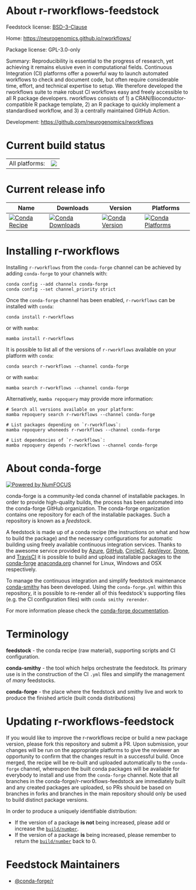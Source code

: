 About r-rworkflows-feedstock
============================

Feedstock license: [BSD-3-Clause](https://github.com/conda-forge/r-rworkflows-feedstock/blob/main/LICENSE.txt)

Home: https://neurogenomics.github.io/rworkflows/

Package license: GPL-3.0-only

Summary: Reproducibility is essential to the progress of research, yet achieving it remains elusive even in computational fields. Continuous Integration (CI) platforms offer a powerful way to launch automated workflows to check and document code, but often require considerable time, effort, and technical expertise to setup. We therefore developed the rworkflows suite to make robust CI workflows easy and freely accessible to all R package developers. rworkflows consists of 1) a CRAN/Bioconductor-compatible R package template, 2) an R package to quickly implement a standardised workflow, and 3) a centrally maintained GitHub Action.

Development: https://github.com/neurogenomics/rworkflows

Current build status
====================


<table><tr><td>All platforms:</td>
    <td>
      <a href="https://dev.azure.com/conda-forge/feedstock-builds/_build/latest?definitionId=22965&branchName=main">
        <img src="https://dev.azure.com/conda-forge/feedstock-builds/_apis/build/status/r-rworkflows-feedstock?branchName=main">
      </a>
    </td>
  </tr>
</table>

Current release info
====================

| Name | Downloads | Version | Platforms |
| --- | --- | --- | --- |
| [![Conda Recipe](https://img.shields.io/badge/recipe-r--rworkflows-green.svg)](https://anaconda.org/conda-forge/r-rworkflows) | [![Conda Downloads](https://img.shields.io/conda/dn/conda-forge/r-rworkflows.svg)](https://anaconda.org/conda-forge/r-rworkflows) | [![Conda Version](https://img.shields.io/conda/vn/conda-forge/r-rworkflows.svg)](https://anaconda.org/conda-forge/r-rworkflows) | [![Conda Platforms](https://img.shields.io/conda/pn/conda-forge/r-rworkflows.svg)](https://anaconda.org/conda-forge/r-rworkflows) |

Installing r-rworkflows
=======================

Installing `r-rworkflows` from the `conda-forge` channel can be achieved by adding `conda-forge` to your channels with:

```
conda config --add channels conda-forge
conda config --set channel_priority strict
```

Once the `conda-forge` channel has been enabled, `r-rworkflows` can be installed with `conda`:

```
conda install r-rworkflows
```

or with `mamba`:

```
mamba install r-rworkflows
```

It is possible to list all of the versions of `r-rworkflows` available on your platform with `conda`:

```
conda search r-rworkflows --channel conda-forge
```

or with `mamba`:

```
mamba search r-rworkflows --channel conda-forge
```

Alternatively, `mamba repoquery` may provide more information:

```
# Search all versions available on your platform:
mamba repoquery search r-rworkflows --channel conda-forge

# List packages depending on `r-rworkflows`:
mamba repoquery whoneeds r-rworkflows --channel conda-forge

# List dependencies of `r-rworkflows`:
mamba repoquery depends r-rworkflows --channel conda-forge
```


About conda-forge
=================

[![Powered by
NumFOCUS](https://img.shields.io/badge/powered%20by-NumFOCUS-orange.svg?style=flat&colorA=E1523D&colorB=007D8A)](https://numfocus.org)

conda-forge is a community-led conda channel of installable packages.
In order to provide high-quality builds, the process has been automated into the
conda-forge GitHub organization. The conda-forge organization contains one repository
for each of the installable packages. Such a repository is known as a *feedstock*.

A feedstock is made up of a conda recipe (the instructions on what and how to build
the package) and the necessary configurations for automatic building using freely
available continuous integration services. Thanks to the awesome service provided by
[Azure](https://azure.microsoft.com/en-us/services/devops/), [GitHub](https://github.com/),
[CircleCI](https://circleci.com/), [AppVeyor](https://www.appveyor.com/),
[Drone](https://cloud.drone.io/welcome), and [TravisCI](https://travis-ci.com/)
it is possible to build and upload installable packages to the
[conda-forge](https://anaconda.org/conda-forge) [anaconda.org](https://anaconda.org/)
channel for Linux, Windows and OSX respectively.

To manage the continuous integration and simplify feedstock maintenance
[conda-smithy](https://github.com/conda-forge/conda-smithy) has been developed.
Using the ``conda-forge.yml`` within this repository, it is possible to re-render all of
this feedstock's supporting files (e.g. the CI configuration files) with ``conda smithy rerender``.

For more information please check the [conda-forge documentation](https://conda-forge.org/docs/).

Terminology
===========

**feedstock** - the conda recipe (raw material), supporting scripts and CI configuration.

**conda-smithy** - the tool which helps orchestrate the feedstock.
                   Its primary use is in the construction of the CI ``.yml`` files
                   and simplify the management of *many* feedstocks.

**conda-forge** - the place where the feedstock and smithy live and work to
                  produce the finished article (built conda distributions)


Updating r-rworkflows-feedstock
===============================

If you would like to improve the r-rworkflows recipe or build a new
package version, please fork this repository and submit a PR. Upon submission,
your changes will be run on the appropriate platforms to give the reviewer an
opportunity to confirm that the changes result in a successful build. Once
merged, the recipe will be re-built and uploaded automatically to the
`conda-forge` channel, whereupon the built conda packages will be available for
everybody to install and use from the `conda-forge` channel.
Note that all branches in the conda-forge/r-rworkflows-feedstock are
immediately built and any created packages are uploaded, so PRs should be based
on branches in forks and branches in the main repository should only be used to
build distinct package versions.

In order to produce a uniquely identifiable distribution:
 * If the version of a package **is not** being increased, please add or increase
   the [``build/number``](https://docs.conda.io/projects/conda-build/en/latest/resources/define-metadata.html#build-number-and-string).
 * If the version of a package **is** being increased, please remember to return
   the [``build/number``](https://docs.conda.io/projects/conda-build/en/latest/resources/define-metadata.html#build-number-and-string)
   back to 0.

Feedstock Maintainers
=====================

* [@conda-forge/r](https://github.com/conda-forge/r/)

